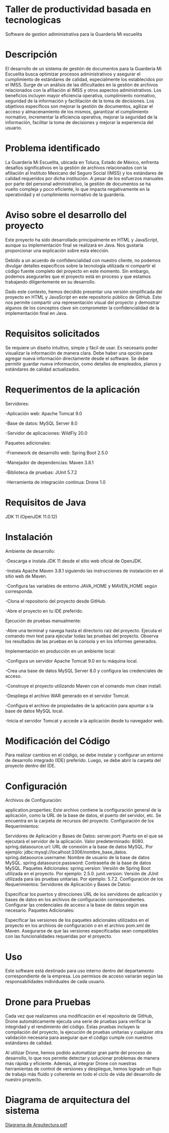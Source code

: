 # Taller de productividad basada en tecnologicas
Software de gestion adiministrativa para la Guarderia Mi escuelita 


# Descripción
El desarrollo de un sistema de gestión de documentos para la Guardería Mi Escuelita busca optimizar procesos administrativos y asegurar el cumplimiento de estándares de calidad, especialmente los establecidos por el IMSS. Surge de un análisis de las dificultades en la gestión de archivos relacionados con la afiliación al IMSS y otros aspectos administrativos. Los beneficios incluyen mayor eficiencia operativa, cumplimiento normativo, seguridad de la información y facilitación de la toma de decisiones. Los objetivos específicos son mejorar la gestión de documentos, agilizar el acceso y almacenamiento de los mismos, garantizar el cumplimiento normativo, incrementar la eficiencia operativa, mejorar la seguridad de la información, facilitar la toma de decisiones y mejorar la experiencia del usuario.

# Problema identificado
La Guardería Mi Escuelita, ubicada en Toluca, Estado de México, enfrenta 
desafíos significativos en la gestión de archivos relacionados con la 
afiliación al Instituto Mexicano del Seguro Social (IMSS) y los estándares 
de calidad requeridos por dicha institución. A pesar de los esfuerzos 
manuales por parte del personal administrativo, la gestión de documentos 
se ha vuelto compleja y poco eficiente, lo que impacta negativamente en la 
operatividad y el cumplimiento normativo de la guardería.

# Aviso sobre el desarrollo del proyecto
Este proyecto ha sido desarrollado principalmente en HTML y JavaScript, aunque su implementación final se realizará en Java. Nos gustaría proporcionar una explicación sobre esta elección.

Debido a un acuerdo de confidencialidad con nuestro cliente, no podemos divulgar detalles específicos sobre la tecnología utilizada ni compartir el código fuente completo del proyecto en este momento. Sin embargo, podemos asegurarles que el proyecto está en proceso y que estamos trabajando diligentemente en su desarrollo.

Dado este contexto, hemos decidido presentar una versión simplificada del proyecto en HTML y JavaScript en este repositorio público de GitHub. Esto nos permite compartir una representación visual del proyecto y demostrar algunos de los conceptos clave sin comprometer la confidencialidad de la implementación final en Java.

# Requisitos solicitados

Se requiere un diseño intuitivo, simple y fácil de usar.
Es necesario poder visualizar la información de manera clara.
Debe haber una opción para agregar nueva información directamente desde el software.
Se debe permitir guardar nueva información, como detalles de empleados, planos y estándares de calidad actualizados.

# Requerimentos de la aplicación
Servidores:
  
  -Aplicación web: Apache Tomcat 9.0
  
  -Base de datos: MySQL Server 8.0
  
  -Servidor de aplicaciones: WildFly 20.0

Paquetes adicionales:

  -Framework de desarrollo web: Spring Boot 2.5.0
  
  -Manejador de dependencias: Maven 3.8.1
  
  -Biblioteca de pruebas: JUnit 5.7.2
  
  -Herramienta de integración continua: Drone 1.0

# Requisitos de Java
JDK 11 (OpenJDK 11.0.12)

# Instalación

Ambiente de desarrollo:

-Descarga e instala JDK 11 desde el sitio web oficial de OpenJDK.

-Instala Apache Maven 3.8.1 siguiendo las instrucciones de instalación en el sitio web de Maven.

-Configura las variables de entorno JAVA_HOME y MAVEN_HOME según corresponda.

-Clona el repositorio del proyecto desde GitHub.

-Abre el proyecto en tu IDE preferido.

Ejecución de pruebas manualmente:

-Abre una terminal y navega hasta el directorio raíz del proyecto.
Ejecuta el comando mvn test para ejecutar todas las pruebas del proyecto.
Observa los resultados de las pruebas en la consola y en los informes generados.

Implementación en producción en un ambiente local:

-Configura un servidor Apache Tomcat 9.0 en tu máquina local.

-Crea una base de datos MySQL Server 8.0 y configura las credenciales de acceso.

-Construye el proyecto utilizando Maven con el comando mvn clean install.

-Despliega el archivo WAR generado en el servidor Tomcat.

-Configura el archivo de propiedades de la aplicación para apuntar a la base de datos MySQL local.

-Inicia el servidor Tomcat y accede a la aplicación desde tu navegador web.

# Modificación del Código
Para realizar cambios en el código, se debe instalar y configurar un entorno de desarrollo integrado (IDE) preferido.
Luego, se debe abrir la carpeta del proyecto dentro del IDE.

# Configuración
Archivos de Configuración:

application.properties: Este archivo contiene la configuración general de la aplicación, como la URL de la base de datos, el puerto del servidor, etc. Se encuentra en la carpeta de recursos del proyecto.
Configuración de los Requerimientos:

Servidores de Aplicación y Bases de Datos:
server.port: Puerto en el que se ejecutará el servidor de la aplicación. Valor predeterminado: 8080.
spring.datasource.url: URL de conexión a la base de datos MySQL. Por ejemplo: jdbc:mysql://localhost:3306/nombre_base_datos.
spring.datasource.username: Nombre de usuario de la base de datos MySQL.
spring.datasource.password: Contraseña de la base de datos MySQL.
Paquetes Adicionales:
spring.version: Versión de Spring Boot utilizada en el proyecto. Por ejemplo: 2.5.0.
junit.version: Versión de JUnit utilizada para las pruebas unitarias. Por ejemplo: 5.7.2.
Configuración de los Requerimientos:
Servidores de Aplicación y Bases de Datos:

Especificar los puertos y direcciones URL de los servidores de aplicación y bases de datos en los archivos de configuración correspondientes.
Configurar las credenciales de acceso a la base de datos según sea necesario.
Paquetes Adicionales:

Especificar las versiones de los paquetes adicionales utilizados en el proyecto en los archivos de configuración o en el archivo pom.xml de Maven.
Asegurarse de que las versiones especificadas sean compatibles con las funcionalidades requeridas por el proyecto.



# Uso
Este software está destinado para uso interno dentro del departamento correspondiente de la empresa.
Los permisos de acceso variarán según las responsabilidades individuales de cada usuario.

# Drone para Pruebas
Cada vez que realizamos una modificación en el repositorio de GitHub, Drone automáticamente ejecuta una serie de pruebas para verificar la integridad y el rendimiento del código. Estas pruebas incluyen la compilación del proyecto, la ejecución de pruebas unitarias y cualquier otra validación necesaria para asegurar que el código cumple con nuestros estándares de calidad.

Al utilizar Drone, hemos podido automatizar gran parte del proceso de desarrollo, lo que nos permite detectar y solucionar problemas de manera más rápida y eficiente. Además, al integrar Drone con nuestras herramientas de control de versiones y despliegue, hemos logrado un flujo de trabajo más fluido y coherente en todo el ciclo de vida del desarrollo de nuestro proyecto.


# Diagrama de arquitectura del sistema 
[DIagrama de Arquitectura.pdf](https://github.com/ALEXRR02/MiEscuelita/files/15156467/DIagrama.de.Arquitectura.pdf)
